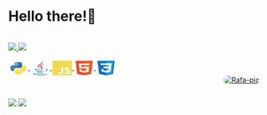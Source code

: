 # Hello there!👋  
<div style="display: inline_block"><br>
  <a href="https://github.com/anacarlavgs">
  <img height="180em" src="https://github-readme-stats.vercel.app/api?username=anacarlavgs&show_icons=true&theme=buefy&include_all_commits=true&count_private=true"/>
  <img height="180em" src="https://github-readme-stats.vercel.app/api/top-langs/?username=anacarlavgs&layout=compact&langs_count=7&theme=buefy"/>
</div>
  
   
<div style="display: inline_block"><br>
  <img align="center" alt="Rafa-Python" height="30" width="40" src="https://raw.githubusercontent.com/devicons/devicon/master/icons/python/python-original.svg">
  <img align="center" alt="Rafa-Ts" height="30" width="40" src="https://raw.githubusercontent.com/devicons/devicon/master/icons/java/java-original.svg">  
  <img align="center" alt="Rafa-Js" height="30" width="40" src="https://raw.githubusercontent.com/devicons/devicon/master/icons/javascript/javascript-plain.svg">
  <img align="center" alt="Rafa-HTML" height="30" width="40" src="https://raw.githubusercontent.com/devicons/devicon/master/icons/html5/html5-original.svg">
  <img align="center" alt="Rafa-CSS" height="30" width="40" src="https://raw.githubusercontent.com/devicons/devicon/master/icons/css3/css3-original.svg">
   <div align="right">
  <img alt="Rafa-pic" height="150" style="border-radius:50px;" src="https://im5.ezgif.com/tmp/ezgif-5-6f3500c9c018.gif">
  </div>
</div>
   
  
  ##
  
<div> 
  <a href = "mailto:anacarlavgs@gmail.com"><img src="https://img.shields.io/badge/-Gmail-%23333?style=for-the-badge&logo=gmail&logoColor=white" target="_blank"></a>
  <a href="https://www.linkedin.com/in/ana-carla-vasconcelos-garcia-da-silva-0502381b4/" target="_blank"><img src="https://img.shields.io/badge/-LinkedIn-%230077B5?style=for-the-badge&logo=linkedin&logoColor=white" target="_blank"></a>
</div>

